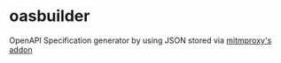# oasbuilder
OpenAPI Specification generator by using JSON stored via [mitmproxy's addon](https://github.com/hrfmmr/mitmproxy-elasticagent)
